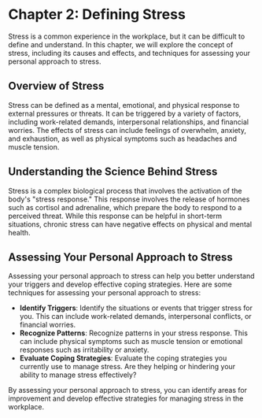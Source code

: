 Chapter 2: Defining Stress
==========================

Stress is a common experience in the workplace, but it can be difficult to define and understand. In this chapter, we will explore the concept of stress, including its causes and effects, and techniques for assessing your personal approach to stress.

Overview of Stress
------------------

Stress can be defined as a mental, emotional, and physical response to external pressures or threats. It can be triggered by a variety of factors, including work-related demands, interpersonal relationships, and financial worries. The effects of stress can include feelings of overwhelm, anxiety, and exhaustion, as well as physical symptoms such as headaches and muscle tension.

Understanding the Science Behind Stress
---------------------------------------

Stress is a complex biological process that involves the activation of the body's "stress response." This response involves the release of hormones such as cortisol and adrenaline, which prepare the body to respond to a perceived threat. While this response can be helpful in short-term situations, chronic stress can have negative effects on physical and mental health.

Assessing Your Personal Approach to Stress
------------------------------------------

Assessing your personal approach to stress can help you better understand your triggers and develop effective coping strategies. Here are some techniques for assessing your personal approach to stress:

* **Identify Triggers**: Identify the situations or events that trigger stress for you. This can include work-related demands, interpersonal conflicts, or financial worries.
* **Recognize Patterns**: Recognize patterns in your stress response. This can include physical symptoms such as muscle tension or emotional responses such as irritability or anxiety.
* **Evaluate Coping Strategies**: Evaluate the coping strategies you currently use to manage stress. Are they helping or hindering your ability to manage stress effectively?

By assessing your personal approach to stress, you can identify areas for improvement and develop effective strategies for managing stress in the workplace.
